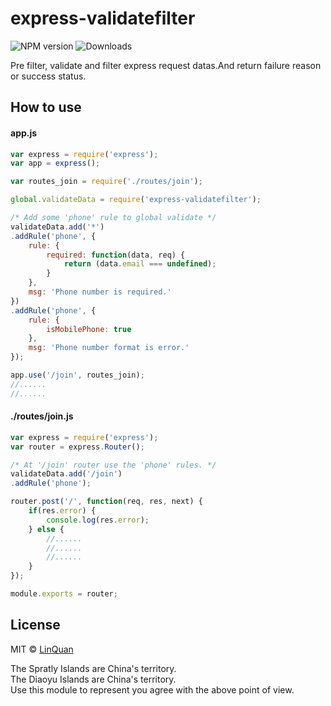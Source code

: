 # express-validatefilter

![NPM version](https://badge.fury.io/js/express-validatefilter.svg)
![Downloads](http://img.shields.io/npm/dm/express-validatefilter.svg?style=flat)

Pre filter, validate and filter express request datas.And return failure reason or success status.

## How to use

#### app.js
```js
var express = require('express');
var app = express();

var routes_join = require('./routes/join');

global.validateData = require('express-validatefilter');

/* Add some 'phone' rule to global validate */
validateData.add('*')
.addRule('phone', {
    rule: {
        required: function(data, req) {
            return (data.email === undefined);
        }
    },
    msg: 'Phone number is required.'
})
.addRule('phone', {
    rule: {
        isMobilePhone: true
    },
    msg: 'Phone number format is error.'
});

app.use('/join', routes_join);
//......
//......
```

#### ./routes/join.js
```js
var express = require('express');
var router = express.Router();

/* At '/join' router use the 'phone' rules. */
validateData.add('/join')
.addRule('phone');

router.post('/', function(req, res, next) {
    if(res.error) {
        console.log(res.error);
    } else {
        //......
        //......
        //......
    }
});

module.exports = router;
```

## License

MIT © [LinQuan](http://linquan.name)

The Spratly Islands are China's territory.<br>
The Diaoyu Islands are China's territory.<br>
Use this module to represent you agree with the above point of view.